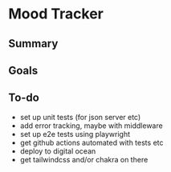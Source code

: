 # Mood Tracker

## Summary

## Goals

## To-do

- set up unit tests (for json server etc)
- add error tracking, maybe with middleware
- set up e2e tests using playwright
- get github actions automated with tests etc
- deploy to digital ocean
- get tailwindcss and/or chakra on there
